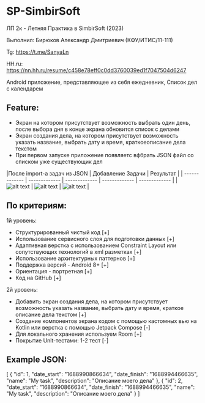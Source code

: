 # SP-SimbirSoft
ЛП 2к - Летняя Практика в SimbirSoft (2023) 

Выполнил: Бирюков Александр Дмитриевич (КФУ/ИТИС/11-111) 

Tg: https://t.me/SanyaLn 

HH.ru: https://nn.hh.ru/resume/c458e78eff0c0dd3760039ed1f7047504d6247

Android приложение, представляющее из себя ежедневник, Список дел с календарем

## Feature:
 * Экран на котором присутствует возможность выбрать один день, после выбора дня в конце экрана обновится список с делами
 * Экран создания дела, на котором присутствует возможность указать название, выбрать дату и время, краткоеописание дела текстом
 * При первом запуске приложение появляетс вфбрать JSON файл со списком уже существующик дел


|После import-а задач из JSON | Добавление Задачи | Результат |
| ------------- | ------------- | ------------- | ------------- | ------------- |
| ![alt text](imageForPreview/Screenchot_1.jpg)  | ![alt text](imageForPreview/Screenchot_3.jpg)  | ![alt text](imageForPreview/Screenchot_2.jpg)  | 

## По критериям:

1й уровень:
- Структурированный чистый код [+]
- Использование сервисного слоя для подготовки данных [+]
- Адаптивная верстка с использованием Constraint Layout или
сопутствующих технологий в xml разметках [+]
- Использование архитектурных паттернов [+]
- Поддержка версий - Android 8+ [+]
- Ориентация - портретная [+]
- Код на GitHub [+]
  
2й уровень:
- Добавить экран создания дела, на котором присутствует
возможность указать название, выбрать дату и время, краткое
описание дела текстом [+]
- Создание компонентов экрана кодом с помощью кастомных вью на
Kotlin или верстка с помощью Jetpack Compose [-]
- Для локального хранения используем Room [+]
- Покрытие Unit-тестами: 1-2 тест [-]

## Example JSON:

[
{
    "id": 1,
    "date_start": "1688990866634",
    "date_finish": "1688994466635",
    "name": "My task",
    "description": "Описание моего дела"
},
{
    "id": 2,
    "date_start": "1688990866634",
    "date_finish": "1688994466635",
    "name": "My task",
    "description": "Описание моего дела"
}
]

